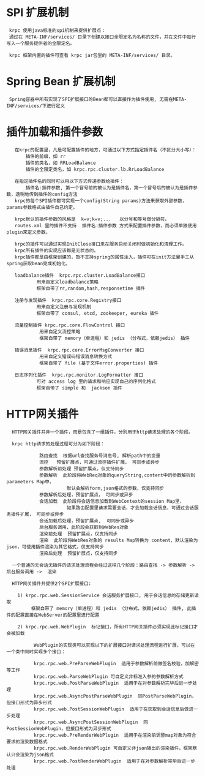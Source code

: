
# SPI 扩展机制

	 krpc 使用java标准的spi机制来提供扩展点： 
	 通过在 META-INF/services/ 目录下创建以接口全限定名为名称的文件，并在文件中每行写入一个服务提供者的全限定名。
	 
	 krpc 框架内置的插件可查看 krpc jar包里的 META-INF/services/ 目录。

# Spring Bean 扩展机制

	 Spring容器中所有实现了SPI扩展接口的Bean都可以直接作为插件使用, 无需在META-INF/services/下进行定义

# 插件加载和插件参数

	   在krpc的配置里，凡是可配置插件的地方，可通过以下方式指定插件名（不区分大小写）：
	       插件的前缀，如 rr
	       插件的类名，如 RRLoadBalance
	       插件的全限定类名，如 krpc.rpc.cluster.lb.RrLoadBalance
	
	   在指定插件名的同时可以用以下方式传递参数给插件：
	       插件名:插件参数, 第一个冒号前的被认为是插件名，第一个冒号后的被认为是插件参数，透明地传到插件的config方法
	   krpc的每个SPI插件都可实现一个config(String params)方法来获取外部参数，params参数格式由插件自己约定。
	   
	   krpc默认的插件参数的风格是  k=v;k=v;...   以分号和等号做分隔符。  
	   routes.xml 里的插件不支持  插件名:插件参数 方式来配置插件参数，而必须单独使用plugin来定义参数。
	
	   krpc的插件可以通过实现InitClose接口来在服务启动关闭时做初始化和清理工作。
	   krpc所有插件的实现应该都是无状态的。
	   krpc插件都是由框架创建的，暂不支持spring的属性注入，插件可在init方法里手工从spring获取bean完成初始化。
	 
	   loadbalance插件  krpc.rpc.cluster.LoadBalance接口
		       用来自定义loadbalance策略
		       框架自带了rr,random,hash,responsetime 插件
		       
	   注册与发现插件  krpc.rpc.core.Registry接口
		       用来自定义注册与发现机制
		       框架自带了 consul, etcd, zookeeper, eureka 插件

	   流量控制插件 krpc.rpc.core.FlowControl 接口
		        用来自定义流控策略
		        框架自带了 memory（单进程）和 jedis （分布式，依赖jedis） 插件
		       
	   错误消息插件  krpc.rpc.core.ErrorMsgConverter 接口
		        用来自定义错误码错误消息转换方式
		        框架自带了 file (基于文件error.properties) 插件
		        		        
	   日志序列化插件  krpc.rpc.monitor.LogFormatter 接口
		       可对 access log 里的请求和响应实现自己的序列化格式
		       框架自带了 simple 和  jackson 插件

# HTTP网关插件

	  HTTP网关插件并非一个插件，而是包含了一组插件，分别用于http请求处理的各个阶段。
	
	  krpc http请求的处理过程可分为如下阶段：

	            路由查找  根据url查找服务号消息号, 解析path中的变量
	            流控   预留扩展点，可通过流控插件扩展， 可同步或异步
	            参数解析前处理 预留扩展点，仅支持同步
	            参数解析  此阶段将WebReq对象的queryString,content中的参数解析到parameters Map中，
	                      默认会解析form,json格式的参数，仅支持同步
	            参数解析后处理，预留扩展点， 可同步或异步
	            会话加载  此阶段将会话信息加载到WebContext的session Map里，
	                      如果路由配置里请求需要会话，才会加载会话信息，可通过会话服务插件扩展， 可同步或异步
	            会话加载后处理，预留扩展点,  可同步或异步
	            后台服务调用，此阶段会获取到WebRes对象
	            渲染前处理  预留扩展点，仅支持同步
	            渲染  此阶段将WebRes对象的 results Map转换为 content，默认渲染为json，可使用插件渲染为其它格式，仅支持同步
	            渲染后处理  预留扩展点，仅支持同步

	  一个普通的无会话无插件的请求处理流程会经过这样几个阶段：路由查找 -> 参数解析 ->  后台服务调用 ->  渲染   
	
	  HTTP网关插件共提供2个SPI扩展接口:
	  
	    1) krpc.rpc.web.SessionService 会话服务扩展接口, 用于会话信息的存储更新读取 
		     框架自带了 memory（单进程）和 jedis （分布式，依赖jedis） 插件, 此插件的配置直接在WebServer的配置里进行配置
	  
	    2) krpc.rpc.web.WebPlugin  标记接口，所有HTTP网关插件必须实现此标记接口才会被加载
	    
    	      WebPlugin的实现类可以实现以下的扩展接口对请求处理流程进行扩展，可以在一个类中同时实现多个接口：
    
      		  krpc.rpc.web.PreParseWebPlugin  适用于参数解析前做签名校验，加解密等工作
      		  krpc.rpc.web.ParseWebPlugin 可自定义非标准入参的参数解析方式
      		  krpc.rpc.web.PostParseWebPlugin  适用于在对参数解析完毕后进一步处理
      		  krpc.rpc.web.AsyncPostParseWebPlugin  同PostParseWebPlugin，但接口形式为异步形式
      		  krpc.rpc.web.PostSessionWebPlugin  适用于在获取到会话信息后做进一步处理
      		  krpc.rpc.web.AsyncPostSessionWebPlugin  同PostSessionWebPlugin，但接口形式为异步形式
      		  krpc.rpc.web.PreRenderWebPlugin  适用于在渲染前调整map对象为符合要求的渲染数据格式
      		  krpc.rpc.web.RenderWebPlugin 可自定义非json输出的渲染插件，框架默认只会渲染为json格式
      		  krpc.rpc.web.PostRenderWebPlugin  适用于在对参数解析完毕后进一步处理

      		  